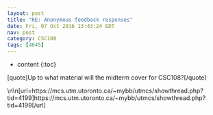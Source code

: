 ```yaml
---
layout: post
title: "RE: Anonymous feedback responses"
date: Fri, 07 Oct 2016 13:43:24 EDT
nav: post
category: CSC108
tags: [4045]
---
```


* content
{:toc}

[quote]Up to what material will the midterm cover for CSC108?[/quote]
<!-- more -->
<p>\n\n[url=https://mcs.utm.utoronto.ca/~mybb/utmcs/showthread.php?tid=4199]https://mcs.utm.utoronto.ca/~mybb/utmcs/showthread.php?tid=4199[/url]</p>
